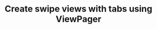 ---
layout: default
title: Create swipe views with tabs using ViewPager
nav_order: 7
parent: App navigation
grand_parent: App architecture
---